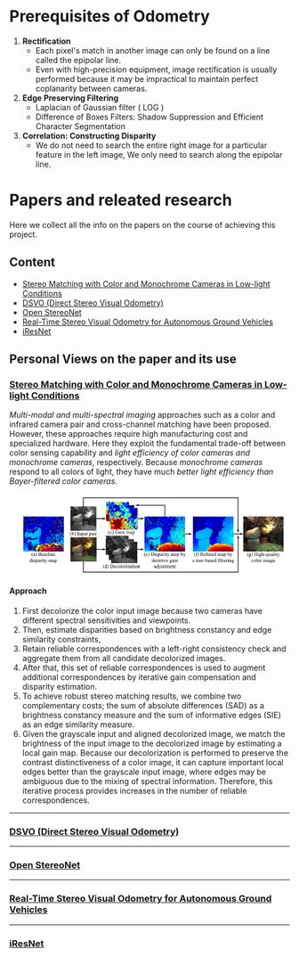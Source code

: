 # Prerequisites of Odometry

1. **Rectification**
    * Each pixel's match in another image can only be found on a line called the epipolar line.
    * Even with high-precision equipment, image rectification is usually performed because it may be impractical to maintain perfect coplanarity between cameras.
2. **Edge Preserving Filtering**
    * Laplacian of Gaussian filter ( LOG ) 
    * Difference of Boxes Filters: Shadow Suppression and Efficient Character Segmentation
3. **Correlation: Constructing Disparity**
    * We do not need to search the entire right image for a particular feature in the left image, We only need to search along the epipolar line.

# Papers and releated research 

Here we collect all the info on the papers on the course of achieving this project.

## Content

- [Stereo Matching with Color and Monochrome Cameras in Low-light Conditions](#stereo-matching-with-color-and-monochrome-cameras-in-low-light-conditions)
- [DSVO (Direct Stereo Visual Odometry)](#dsvo-direct-stereo-visual-odometry)
- [Open StereoNet](#open-stereonet)
- [Real-Time Stereo Visual Odometry for Autonomous Ground Vehicles](#real-time-stereo-visual-odometry-for-autonomous-ground-vehicles)
- [iResNet](#iresnet)

## Personal Views on the paper and its use

### [Stereo Matching with Color and Monochrome Cameras in Low-light Conditions](https://sunghoonim.github.io/assets/paper/CVPR16_RGBW.pdf)

*Multi-modal and multi-spectral imaging* approaches such as a color and infrared camera pair and cross-channel matching have been proposed. However, these approaches require high manufacturing cost and specialized hardware. Here they exploit the fundamental trade-off between color sensing capability and *light efficiency of color cameras and monochrome cameras*, respectively. Because *monochrome cameras* respond to all colors of light, they have much *better light efficiency than Bayer-filtered color cameras*.

![Stereo Matching with Color and Monochrome Cameras in Low-light Conditions](images/Monochrome.png)

#### Approach
1. First decolorize the color input image because two cameras have different spectral sensitivities and viewpoints.
2. Then, estimate disparities based on brightness constancy and edge similarity constraints,
3. Retain reliable correspondences with a left-right consistency check and aggregate them from all candidate decolorized images.
4. After that, this set of reliable correspondences is used to augment additional correspondences by iterative gain compensation and disparity estimation.
5. To achieve robust stereo matching results, we combine two complementary costs; the sum of absolute differences (SAD) as a brightness constancy measure and the sum of informative edges (SIE) as an edge similarity measure.
6. Given the grayscale input and aligned decolorized image, we match the brightness of the input image to the decolorized image by estimating a local gain map. Because our decolorization is performed to preserve the contrast distinctiveness of a color image, it can capture important local edges better than the grayscale input image, where edges may be ambiguous due to the mixing of spectral information. Therefore, this iterative process provides increases in the number of reliable correspondences.

-------
### [DSVO (Direct Stereo Visual Odometry)](https://arxiv.org/pdf/1810.03963.pdf)

-------
### [Open StereoNet](https://arxiv.org/pdf/1808.03959v1.pdf)

-------
### [Real-Time Stereo Visual Odometry for Autonomous Ground Vehicles](https://www-robotics.jpl.nasa.gov/publications/Andrew_Howard/howard_iros08_visodom.pdf)

-------
### [iResNet](https://arxiv.org/pdf/1712.01039.pdf)
